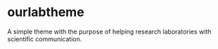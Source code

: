 # ourlabtheme
A simple theme with the purpose of helping research laboratories with scientific communication.
